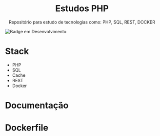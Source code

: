 <h1 align="center"> Estudos PHP </h1>
<p align="center"> Repositório para estudo de tecnologias como: PHP, SQL, REST, DOCKER</p>

![Badge em Desenvolvimento](http://img.shields.io/static/v1?label=STATUS&message=EM%20DESENVOLVIMENTO&color=GREEN&style=for-the-badge)

# Stack
- PHP
- SQL
- Cache
- REST
- Docker

# Documentação


# Dockerfile
